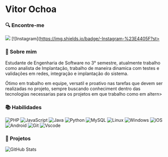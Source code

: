 # Vitor Ochoa

### &#x1F50D; Encontre-me

[![](https://img.shields.io/badge/LinkedIn-0077B5?style=for-the-badge&logo=linkedin&logoColor=white)](https://www.linkedin.com/in/vitorochoa/) [![Instagram](https://img.shields.io/badge/-Instagram-%23E4405F?st>


### &#128100; Sobre mim
 Estudante de Engenharia de Software no 3° semestre, atualmente trabalho como analista de Implantação, trabalho de maneira dinamica com testes e validações em redes, integração e implantação do sistema.

 Ótimo em trabalho em equipe, versatil e proativo nas tarefas que devem ser realizadas no projeto, sempre buscando conheciment dentro das tecnologias necessarias para os projetos em que trabalho como em altern>

### &#128218; Habilidades

![PHP](https://img.shields.io/badge/PHP-777BB4?style=for-the-badge&logo=php&logoColor=white)
![JavaScript](https://img.shields.io/badge/JavaScript-F7DF1E?style=for-the-badge&logo=javascript&logoColor=black)
![Java](https://img.shields.io/badge/java-%23ED8B00.svg?style=for-the-badge&logo=openjdk&logoColor=white)
![Python](https://img.shields.io/badge/python-3670A0?style=for-the-badge&logo=python&logoColor=ffdd54)
![MySQL](https://img.shields.io/badge/MySQL-00000F?style=for-the-badge&logo=mysql&logoColor=white)
![Linux](https://img.shields.io/badge/Linux-000?style=for-the-badge&logo=linux&logoColor=FCC624)
![Windows](https://img.shields.io/badge/Windows-000?style=for-the-badge&logo=windows&logoColor=2CA5E0)
![iOS](https://img.shields.io/badge/iOS-000000?style=for-the-badge&logo=ios&logoColor=white)
![Android](https://img.shields.io/badge/Android-3DDC84?style=for-the-badge&logo=android&logoColor=white)
![Git](https://img.shields.io/badge/GIT-E44C30?style=for-the-badge&logo=git&logoColor=white)
![Vscode](https://img.shields.io/badge/Vscode-007ACC?style=for-the-badge&logo=visual-studio-code&logoColor=white)

### &#x1F4CC;  Projetos

![GitHub Stats](https://github-readme-stats.vercel.app/api?username=VitorOchoa&theme=transparent&bg_color=000&border_color=30A3DC&show_icons=true&icon_color=30A3DC&title_color=E94D5F&text_color=FFF)
